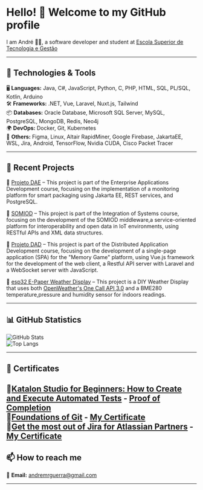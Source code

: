 # Hello! 👋 Welcome to my GitHub profile

I am André 👨‍💻, a software developer and student at [Escola Superior de Tecnologia e Gestão](https://www.ipleiria.pt/estg/) 

---

## 🔧 Technologies & Tools
🖥️ **Languages:** Java, C#, JavaScript, Python, C, PHP, HTML, SQL, PL/SQL, Kotlin, Arduino  
🛠️ **Frameworks:** .NET, Vue, Laravel, Nuxt.js, Tailwind  
📦 **Databases:** Oracle Database, Microsoft SQL Server, MySQL, PostgreSQL, MongoDB, Redis, Neo4j  
🌍 **DevOps:** Docker, Git, Kubernetes  
🎨 **Others:** Figma, Linux, Altair RapidMiner, Google Firebase, JakartaEE, WSL, Jira, Android, TensorFlow, Nvidia CUDA, Cisco Packet Tracer

---

## 📌 Recent Projects  
🔹 [Projeto DAE](https://github.com/AndreGuerra20/ProjetoDAE) – This project is part of the Enterprise Applications Development course, focusing on the implementation of a monitoring platform for smart packaging using Jakarta EE, REST services, and PostgreSQL.  

🔹 [SOMIOD](https://github.com/ddinis-pt/IS) – This project is part of the Integration of Systems course, focusing on the development of the SOMIOD middleware,a service-oriented platform for interoperability and open data in IoT environments, using RESTful APIs and XML data structures. 

🔹 [Projeto DAD](https://github.com/ddinis-pt/DAD) – This project is part of the Distributed Application Development course, focusing on the development of a single-page application (SPA) for the "Memory Game" platform, using Vue.js framework for the development of the web client, a Restful API server with Laravel and a WebSocket server with JavaScript.  

🔹 [esp32 E-Paper Weather Display](https://github.com/AndreGuerra20/esp32-e-paper-wpd) – This project is a DIY Weather Display that uses both [OpenWeather's One Call API 3.0](https://openweathermap.org/api) and a BME280 temperature,pressure and humidity sensor for indoors readings.  

---

## 📊 GitHub Statistics
![GitHub Stats](https://github-readme-stats.vercel.app/api?username=AndreGuerra20&show_icons=true&theme=radical)  
![Top Langs](https://github-readme-stats.vercel.app/api/top-langs/?username=AndreGuerra20&layout=compact&theme=radical)  

---

## 📜 Certificates
🔹[Katalon Studio for Beginners: How to Create and Execute Automated Tests](https://academy.katalon.com/courses/create-execute-automated-tests/) - [Proof of Completion](https://github.com/AndreGuerra20/AndreGuerra20/blob/main/Certificates/KatalonStudioCertificate.png)  
🔹[Foundations of Git](https://learn.gitkraken.com/courses/git-foundations) - [My Certificate](https://github.com/AndreGuerra20/AndreGuerra20/blob/main/Certificates/GitKrakenCertificate.pdf)  
🔹[Get the most out of Jira for Atlassian Partners](https://university.atlassian.com/student/path/815443-get-the-most-out-of-jira-for-atlassian-partners?enrollment_id=345343242) - [My Certificate](https://github.com/AndreGuerra20/AndreGuerra20/blob/main/Certificates/GetTheMostOutOfJiraCertificate.png)  
---

## 📫 How to reach me  
📩 **Email:** [andremrguerra@gmail.com](mailto:andremrguerra@gmail.com) 
<!--
💼 **LinkedIn:** 
🌍 **Portfolio:** -->

--- 
